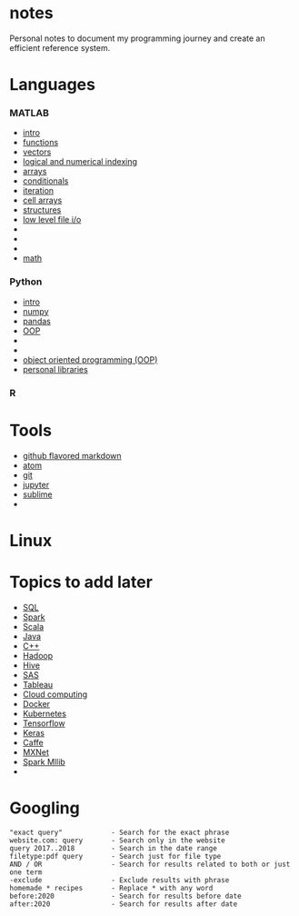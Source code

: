 # notes
Personal notes to document my programming journey and create an efficient reference system.

# Languages

### MATLAB
- [intro](./topics/matlab_intro.md)
- [functions](./topics/matlab_functions.md)
- [vectors](./topics/.md)
- [logical and numerical indexing](./topics/.md)
- [arrays](./topics/.md)
- [conditionals](./topics/.md)
- [iteration](./topics/.md)
- [cell arrays](./topics/.md)
- [structures](./topics/.md)
- [low level file i/o](./topics/.md)
- [   ](./topics/.md)
- [](./topics/.md)
- [](./topics/.md)
- [math ](./topics/matlab_math.md)

### Python
- [intro](./topics/py_intro.md)
- [numpy](./topics/.md)
- [pandas](./topics/.md)
- [OOP](./topics/.md)
- [](./topics/.md)
- [](./topics/.md)
- [object oriented programming (OOP)](./topics/.md)
- [personal libraries](./topics/.md)

### R

# Tools
- [github flavored markdown](./topics/github_markdown.md)
- [atom](./topics/atom.md)
- [git](./topics/git.md)
- [jupyter](./topics/jupyter.md)
- [sublime](./topics/.md)
- [](./topics/.md)

# Linux

# Topics to add later
- [SQL](./topics/.md)
- [Spark](./topics/.md)
- [Scala](./topics/.md)
- [Java](./topics/.md)
- [C++](./topics/.md)
- [Hadoop](./topics/.md)
- [Hive](./topics/.md)
- [SAS](./topics/.md)
- [Tableau](./topics/.md)
- [Cloud computing](./topics/.md)
- [Docker](./topics/.md)
- [Kubernetes](./topics/.md)
- [Tensorflow](./topics/.md)
- [Keras](./topics/.md)
- [Caffe](./topics/.md)
- [MXNet](./topics/.md)
- [Spark Mllib](./topics/.md)
- [](./topics/.md)


# Googling

```
"exact query"            - Search for the exact phrase
website.com: query       - Search only in the website
query 2017..2018         - Search in the date range
filetype:pdf query       - Search just for file type
AND / OR                 - Search for results related to both or just one term
-exclude                 - Exclude results with phrase
homemade * recipes       - Replace * with any word
before:2020              - Search for results before date
after:2020               - Search for results after date
```
